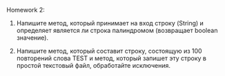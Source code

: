 Homework 2:

1. Напишите метод, который принимает на вход строку (String) и определяет является ли строка палиндромом (возвращает boolean значение).

2. Напишите метод, который составит строку, состоящую из 100 повторений слова TEST и метод, который запишет эту строку в простой текстовый файл, обработайте исключения.

